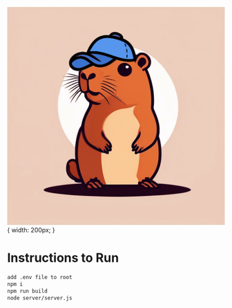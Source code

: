 ![Capy Logo](./src/assets/capy.png){ width: 200px; }
# Instructions to Run
```
add .env file to root
npm i 
npm run build
node server/server.js
```

